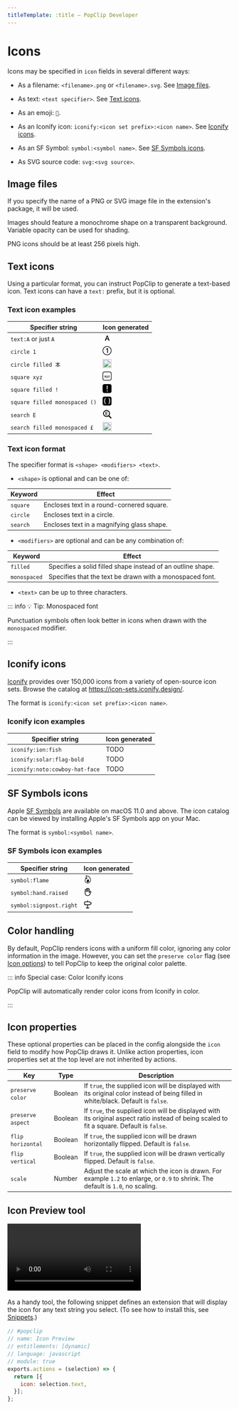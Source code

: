 ```yaml
---
titleTemplate: :title — PopClip Developer
---
```

<script setup>
import IconExplorer from '/src/IconExplorer.vue';
</script>

# Icons

Icons may be specified in `icon` fields in several different ways:

- As a filename: `<filename>.png` or `<filename>.svg`. See
  [Image files](#image-files).

- As text: `<text specifier>`. See [Text icons](#text-icons).

- As an emoji: `🐶`.

- As an Iconify icon: `iconify:<icon set prefix>:<icon name>`. See
  [Iconify icons](#iconify-icons).

- As an SF Symbol: `symbol:<symbol name>`. See
  [SF Symbols icons](#sf-symbols-icons).

- As SVG source code: `svg:<svg source>`.

<IconExplorer />

## Image files

If you specify the name of a PNG or SVG image file in the extension's package,
it will be used.

Images should feature a monochrome shape on a transparent background. Variable
opacity can be used for shading.

PNG icons should be at least 256 pixels high.

## Text icons

Using a particular format, you can instruct PopClip to generate a text-based
icon. Text icons can have a `text:` prefix, but it is optional.

### Text icon examples

| Specifier string              | Icon generated                                                                                                                                                 |
| ----------------------------- | -------------------------------------------------------------------------------------------------------------------------------------------------------------- |
| `text:A` or just `A`          | <img src="https://raw.githubusercontent.com/pilotmoon/PopClip-Extensions/master/docs-assets/texticons/A.png" width="20" height="20">                           |
| `circle 1`                    | <img src="https://raw.githubusercontent.com/pilotmoon/PopClip-Extensions/master/docs-assets/texticons/circle_1.png" width="20" height="20">                    |
| `circle filled 本`            | <img src="https://raw.githubusercontent.com/pilotmoon/PopClip-Extensions/master/docs-assets/texticons/circle_filled_本.png" width="20" height="20">            |
| `square xyz`                  | <img src="https://raw.githubusercontent.com/pilotmoon/PopClip-Extensions/master/docs-assets/texticons/square_xyz.png" width="20" height="20">                  |
| `square filled !`             | <img src="https://raw.githubusercontent.com/pilotmoon/PopClip-Extensions/master/docs-assets/texticons/square_filled_!.png" width="20" height="20">             |
| `square filled monospaced ()` | <img src="https://raw.githubusercontent.com/pilotmoon/PopClip-Extensions/master/docs-assets/texticons/square_filled_monospaced_().png" width="20" height="20"> |
| `search E`                    | <img src="https://raw.githubusercontent.com/pilotmoon/PopClip-Extensions/master/docs-assets/texticons/search_E.png" width="20" height="20">                    |
| `search filled monospaced £`  | <img src="https://raw.githubusercontent.com/pilotmoon/PopClip-Extensions/master/docs-assets/texticons/search_filled_monospaced_£.png" width="20" height="20">  |

### Text icon format

The specifier format is `<shape> <modifiers> <text>`.

- `<shape>` is optional and can be one of:

| Keyword  | Effect                                     |
| -------- | ------------------------------------------ |
| `square` | Encloses text in a round-cornered square.  |
| `circle` | Encloses text in a circle.                 |
| `search` | Encloses text in a magnifying glass shape. |

- `<modifiers>` are optional and can be any combination of:

| Keyword      | Effect                                                      |
| ------------ | ----------------------------------------------------------- |
| `filled`     | Specifies a solid filled shape instead of an outline shape. |
| `monospaced` | Specifies that the text be drawn with a monospaced font.    |

- `<text>` can be up to three characters.

::: info :bulb: Tip: Monospaced font

Punctuation symbols often look better in icons when drawn with the `monospaced`
modifier.

:::

## Iconify icons

[Iconify](https://iconify.design/) provides over 150,000 icons from a variety of
open-source icon sets. Browse the catalog at
<https://icon-sets.iconify.design/>.

The format is `iconify:<icon set prefix>:<icon name>`.

### Iconify icon examples

| Specifier string               | Icon generated |
| ------------------------------ | -------------- |
| `iconify:ion:fish`             | TODO           |
| `iconify:solar:flag-bold`      | TODO           |
| `iconify:noto:cowboy-hat-face` | TODO           |

## SF Symbols icons

Apple [SF Symbols](https://developer.apple.com/sf-symbols/) are available on
macOS 11.0 and above. The icon catalog can be viewed by installing Apple's SF
Symbols app on your Mac.

The format is `symbol:<symbol name>`.

### SF Symbols icon examples

| Specifier string        | Icon generated                                                                                                                                           |
| ----------------------- | -------------------------------------------------------------------------------------------------------------------------------------------------------- |
| `symbol:flame`          | <img src="https://raw.githubusercontent.com/pilotmoon/PopClip-Extensions/master/docs-assets/texticons/symbol-flame.png" width="20" height="20">          |
| `symbol:hand.raised`    | <img src="https://raw.githubusercontent.com/pilotmoon/PopClip-Extensions/master/docs-assets/texticons/symbol-hand.raised.png" width="20" height="20">    |
| `symbol:signpost.right` | <img src="https://raw.githubusercontent.com/pilotmoon/PopClip-Extensions/master/docs-assets/texticons/symbol-signpost.right.png" width="20" height="20"> |

## Color handling

By default, PopClip renders icons with a uniform fill color, ignoring any color
information in the image. However, you can set the `preserve color` flag (see
[Icon options](#icon-options)) to tell PopClip to keep the original color
palette.

::: info Special case: Color Iconify icons

PopClip will automatically render color icons from Iconify in color.

:::

## Icon properties

These optional properties can be placed in the config alongside the `icon` field
to modify how PopClip draws it. Unlike action properties, icon properties set at
the top level are not inherited by actions.

| Key               | Type    | Description                                                                                                                                |
| ----------------- | ------- | ------------------------------------------------------------------------------------------------------------------------------------------ |
| `preserve color`  | Boolean | If `true`, the supplied icon will be displayed with its original color instead of being filled in white/black. Default is `false`.         |
| `preserve aspect` | Boolean | If `true`, the supplied icon will be displayed with its original aspect ratio instead of being scaled to fit a square. Default is `false`. |
| `flip horizontal` | Boolean | If `true`, the supplied icon will be drawn horizontally flipped. Default is `false`.                                                       |
| `flip vertical`   | Boolean | If `true`, the supplied icon will be drawn vertically flipped. Default is `false`.                                                         |
| `scale`           | Number  | Adjust the scale at which the icon is drawn. For example `1.2` to enlarge, or `0.9` to shrink. The default is `1.0`, no scaling.           |

## Icon Preview tool

![](./media/anim-icon-preview-2.mp4 "The Icon Preview extension.")

As a handy tool, the following snippet defines an extension that will display
the icon for any text string you select. (To see how to install this, see
[Snippets](./snippets).)

```javascript
// #popclip
// name: Icon Preview
// entitlements: [dynamic]
// language: javascript
// module: true
exports.actions = (selection) => {
  return [{
    icon: selection.text,
  }];
};
```
